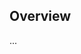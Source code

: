 <!-- Note: Please must use one of our issue templates to file an issue! 🛑 -->
<!-- 👉 https://github.com/RNR1/new-repository-test/issues/new/choose 👈 -->
<!-- **Issues that should have been filed with a template will be closed without action, and we will ask you to use a template.** -->

<!-- This blank issue template is only for issues that don't fit any of the templates. -->

## Overview

...
